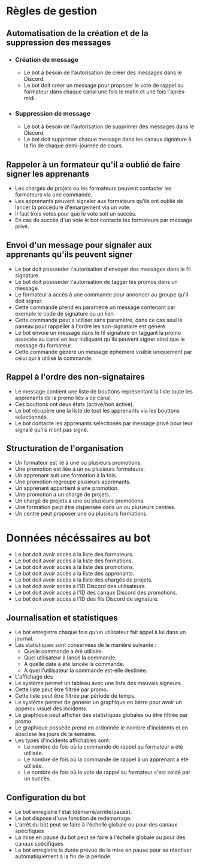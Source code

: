 # Règles de gestion

## Automatisation de la création et de la suppression des messages
- ### Création de message
    - Le bot à besoin de l'autorisation de créer des messages dans le Discord.
    - Le bot doit créer un message pour proposer le vote de rappel au formateur dans chaque canal une fois le matin et une fois l'après-midi. 

- ### Suppression de message
    - Le bot à besoin de l'autorisation de supprimer des messages dans le Discord.
    - Le bot doit supprimer chaque message dans les canaux signature à la fin de chaque demi-journée de cours.

## Rappeler à un formateur qu'il a oublié de faire signer les apprenants
- Les chargés de projets ou les formateurs peuvent contacter les formateurs via une commande.  
- Les apprenants peuvent signaler aux formateurs qu'ils ont oublié de lancer la procédure d'émargement via un vote. 
- Il faut trois votes pour que le vote soit un succès.
- En cas de succès d'un vote le bot contacte les formateurs par message privé.

## Envoi d'un message pour signaler aux apprenants qu'ils peuvent signer
- Le bot doit posssèder l'autorisation d'envoyer des messages dans le fil signature.
- Le bot doit posssèder l'autorisation de tagger les promos dans un message.
- Le formateur a accès à une commande pour annoncer au groupe qu'il doit signer.
- Cette commande prend en paramètre un message contenant par exemple le code de signature ou un lien.
- Cette commande peut s'utiliser sans paramètre, dans ce cas seul le paneau pour rappeller à l'ordre les son-signataire est généré.
- Le bot envoie un message dans le fil signature en taggant la promo associée au canal en leur indiquant qu'ils peuvent signer ainsi que le message du formateur.
- Cette commande génère un message éphèmere visible uniquement par celui qui à utilisé la commande.

## Rappel à l'ordre des non-signataires
- Le message contient une liste de bouttons représentant la liste toute les apprenants de la promo liés a ce canal.
- Ces bouttons ont deux états (activé/non activé).
- Le bot récupère une la liste de tout les apprenants via les bouttons selectionnés.
- Le bot contacte les apprenants selectionés par message privé pour leur signalé qu'ils n'ont pas signé.

## Structuration de l'organisation

- Un formateur est lié à une ou plusieurs promotions.  
- Une promotion est liée à un ou plusieurs formateurs.  
- Un apprenant suit une formation à la fois.  
- Une promotion regroupe plusieurs apprenants.  
- Un apprenant appartient à une promotion.  
- Une promotion a un chargé de projets.  
- Un chargé de projets a une ou plusieurs promotions.  
- Une formation peut être dispensée dans un ou plusieurs centres.  
- Un centre peut proposer une ou plusieurs formations. 

# Données nécéssaires au bot
- Le bot doit avoir accès à la liste des formateurs.  
- Le bot doit avoir accès à la liste des formations.  
- Le bot doit avoir accès à la liste des promotions.  
- Le bot doit avoir accès à la liste des apprenants.  
- Le bot doit avoir accès à la liste des chargés de projets.  
- Le bot doit avoir accès à l'ID Discord des utilisateurs.  
- Le bot doit avoir accès à l'ID des canaux Discord des promotions.  
- Le bot doit avoir accès à l'ID des fils Discord de signature.  

## Journalisation et statistiques
- Le bot enregistre chaque fois qu'un utilisateur fait appel à lui dans un journal.  
- Les statistiques sont conservées de la manière suivante :
    - Quelle commande a été utilisée.
    - Quel utilisateur à lancé la commande.
    - A quelle date à été lancée la commande.
    - A quel l'utilisateur la commande est-elle destinée.
- L'affichage des 
- Le système permet un tableau avec une liste des mauvais signeurs.
- Cette liste peut être filtrée par promo.
- Cette liste peut être filtrée par période de temps.
- Le système permet de générer un graphique en barre pour avoir un appercu visuel des incidents.
- Le graphique peut afficher des statistiques globales ou être filtrée par promo
- Le graphique possède prend en ordonnée le nombre d'incidents et en abscisse les jours de la semaine.
- Les types d'incidents affichables sont: 
    - Le nombre de fois où la commande de rappel au formateur a été utilisée.
    - Le nombre de fois où la commande de rappel à un apprenant a été utilisée.
    - Le nombre de fois où le vote de rappel au formateur s'est soldé par un succès.


## Configuration du bot

- Le bot enregistre l'état (démarré/arrêté/pause).
- Le bot dispose d'une fonction de redémarrage.
- L'arrêt du bot peut se faire à l'échelle globale ou pour des canaux spécifiques
- La mise en pause du bot peut se faire à l'échelle globale ou pour des canaux spécifiques
- Le bot enregistre la durée prévue de la mise en pause pour se réactiver automatiquement à la fin de la période.
